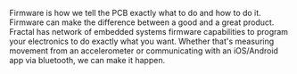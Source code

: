 Firmware is how we tell the PCB exactly what to do and how to do it. Firmware can make the difference between a good and a great product. Fractal has network of embedded systems firmware capabilities to program your electronics to do exactly what you want. Whether that's measuring movement from an accelerometer or communicating with an iOS/Android app via bluetooth, we can make it happen.
